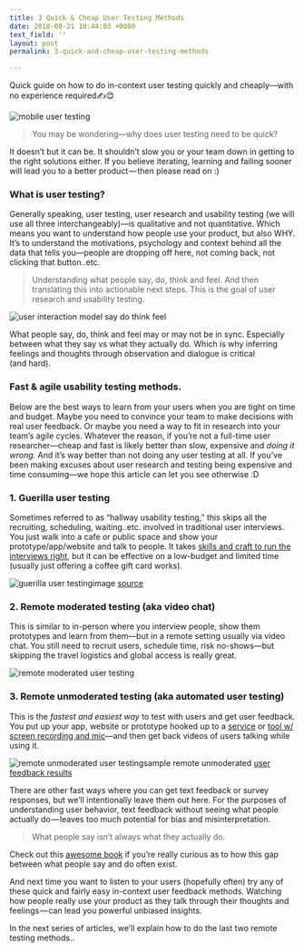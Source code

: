 ```yaml
---
title: 3 Quick & Cheap User Testing Methods
date: 2018-08-21 10:44:03 +0000
text_field: ''
layout: post
permalink: 3-quick-and-cheap-user-testing-methods

---
```

Quick guide on how to do in-context user testing quickly and cheaply—with no experience required✍️😊

![mobile user testing](https://cdn-images-1.medium.com/max/2000/1*1LY6galn0UUVekfe1M3brQ.png "mobile user testing")

> You may be wondering—why does user testing need to be quick?

It doesn’t but it can be. It shouldn’t slow you or your team down in getting to the right solutions either. If you believe iterating, learning and failing sooner will lead you to a better product — then please read on :)

### What is user testing?

Generally speaking, user testing, user research and usability testing (we will use all three interchangeably)—is qualitative and not quantitative. Which means you want to understand how people use your product, but also WHY. It’s to understand the motivations, psychology and context behind all the data that tells you—people are dropping off here, not coming back, not clicking that button..etc.

> Understanding what people say, do, think and feel. And then translating this into actionable next steps. This is the goal of user research and usability testing.

![user interaction model say do think feel](https://cdn-images-1.medium.com/max/800/0*AorU5ldRSY8k4uFZ.png "Say do think feel")

What people say, do, think and feel may or may not be in sync. Especially between what they say vs what they actually do. Which is why inferring feelings and thoughts through observation and dialogue is critical (and hard).

### Fast & agile usability testing methods.

Below are the best ways to learn from your users when you are tight on time and budget. Maybe you need to convince your team to make decisions with real user feedback. Or maybe you need a way to fit in research into your team’s agile cycles. Whatever the reason, if you’re not a full-time user researcher—cheap and fast is likely better than slow, expensive and _doing it wrong._ And it’s way better than not doing any user testing at all. If you’ve been making excuses about user research and testing being expensive and time consuming—we hope this article can let you see otherwise :D

### **1. Guerilla user testing**

Sometimes referred to as “hallway usability testing,” this skips all the recruiting, scheduling, waiting..etc. involved in traditional user interviews. You just walk into a cafe or public space and show your prototype/app/website and talk to people. It takes [skills and craft to run the interviews right](https://library.gv.com/gv-guide-to-research-847cfb08fcef), but it can be effective on a low-budget and limited time (usually just offering a coffee gift card works).

![guerilla user testing](https://cdn-images-1.medium.com/max/800/1*hOKr7vX_UzRlzbyMy7u91g.png "guerilla user testing")image [source](http://www.johnferrigan.com/blog/2014/8/31/squareorderpart1)

### **2. Remote moderated testing (aka video chat)**

This is similar to in-person where you interview people, show them prototypes and learn from them—but in a remote setting usually via video chat. You still need to recruit users, schedule time, risk no-shows—but skipping the travel logistics and global access is really great.

![remote moderated user testing](https://cdn-images-1.medium.com/max/800/1*v7pk5Su_O4NuHgubsoV2ZA.jpeg "remote moderated user testing")

### **3. Remote unmoderated testing (aka automated user testing)**

This is the _fastest and easiest way_ to test with users and get user feedback. You put up your app, website or prototype hooked up to a [service](http://www.userlook.co/) or [tool w/ screen recording and mic](http://recorder.userlook.co/)—and then get back videos of users talking while using it.

![remote unmoderated user testing](https://cdn-images-1.medium.com/max/800/1*8vXNVLaZN64LRZEIfMXn8w.png "remote unmoderate user testing")sample remote unmoderated [user feedback results](http://wwww.userlook.co/)

There are other fast ways where you can get text feedback or survey responses, but we’ll intentionally leave them out here. For the purposes of understanding user behavior, text feedback without seeing what people actually do — leaves too much potential for bias and misinterpretation.

> What people say isn’t always what they actually do.

Check out this [awesome book](http://momtestbook.com/) if you’re really curious as to how this gap between what people say and do often exist.

And next time you want to listen to your users (hopefully often) try any of these quick and fairly easy in-context user feedback methods. Watching how people really use your product as they talk through their thoughts and feelings — can lead you powerful unbiased insights.

In the next series of articles, we’ll explain how to do the last two remote testing methods..
